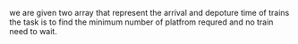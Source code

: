 we are given two array that represent the arrival and depoture time of trains the task is to find the minimum number of platfrom requred and no train need to wait.

